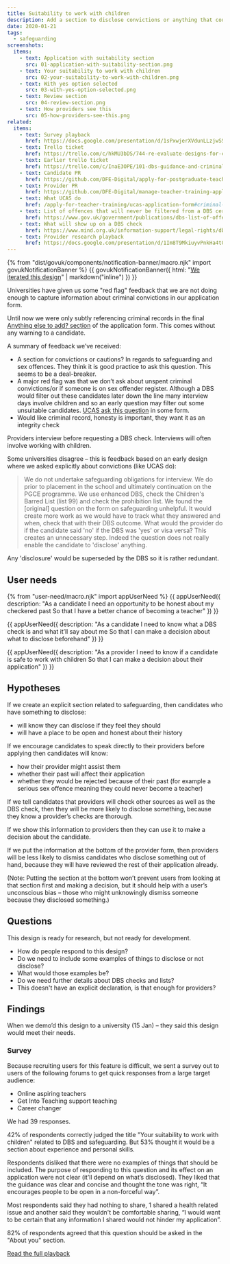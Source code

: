 ```yaml
---
title: Suitability to work with children
description: Add a section to disclose convictions or anything that could affect suitability to work with children.
date: 2020-01-21
tags:
  - safeguarding
screenshots:
  items:
    - text: Application with suitability section
      src: 01-application-with-suitability-section.png
    - text: Your suitability to work with children
      src: 02-your-suitability-to-work-with-children.png
    - text: With yes option selected
      src: 03-with-yes-option-selected.png
    - text: Review section
      src: 04-review-section.png
    - text: How providers see this
      src: 05-how-providers-see-this.png
related:
  items:
    - text: Survey playback
      href: https://docs.google.com/presentation/d/1sPxwjerXVdunLLzjwSSTOZyT9j9s_xfF_hRf9W412c0/edit#slide=id.p
    - text: Trello ticket
      href: https://trello.com/c/hkMU3bDS/744-re-evaluate-designs-for-criminal-conviction-declarations-feedback-from-providers
    - text: Earlier trello ticket
      href: https://trello.com/c/InaE3OPE/101-dbs-guidance-and-criminal-records-checks
    - text: Candidate PR
      href: https://github.com/DFE-Digital/apply-for-postgraduate-teacher-training-prototype/pull/323
    - text: Provider PR
      href: https://github.com/DFE-Digital/manage-teacher-training-applications-prototype/pull/28
    - text: What UCAS do
      href: /apply-for-teacher-training/ucas-application-form#criminal-declaration-in-course-choice
    - text: List of offences that will never be filtered from a DBS certificate
      href: https://www.gov.uk/government/publications/dbs-list-of-offences-that-will-never-be-filtered-from-a-criminal-record-check
    - text: What will show up on a DBS check
      href: https://www.mind.org.uk/information-support/legal-rights/dbs-checks-and-your-mental-health/what-will-show-up-on-a-dbs-check
    - text: Provider research playback
      href: https://docs.google.com/presentation/d/1Im8T9MkiuyvPnkHa4tOeZU9M-Sl_E10Zkv2mrn6lEJY/edit#slide=id.p
---
```


{% from "dist/govuk/components/notification-banner/macro.njk" import govukNotificationBanner %}
{{ govukNotificationBanner({
  html: "[We iterated this design](/apply-for-teacher-training/declaring-safeguarding-concerns)" | markdown("inline")
}) }}

Universities have given us some "red flag" feedback that we are not doing enough to capture information about criminal convictions in our application form.

Until now we were only subtly referencing criminal records in the final [Anything else to add? section](/apply-for-teacher-training/apply-launch#88-submit-application) of the application form. This comes without any warning to a candidate.

A summary of feedback we’ve received:

* A section for convictions or cautions? In regards to safeguarding and sex offences. They think it is good practice to ask this question. This seems to be a deal-breaker.
* A major red flag was that we don’t ask about unspent criminal convictions/or if someone is on sex offender register. Although a DBS would filter out these candidates later down the line many interview days involve children and so an early question may filter out some unsuitable candidates. [UCAS ask this question](/apply-for-teacher-training/ucas-application-form#criminal-declaration-in-course-choice) in some form.
* Would like criminal record, honesty is important, they want it as an integrity check

Providers interview before requesting a DBS check. Interviews will often involve working with children.

Some universities disagree – this is feedback based on an early design where we asked explicitly about convictions (like UCAS do):

> We do not undertake safeguarding obligations for interview. We do prior to placement in the school and ultimately continuation on the PGCE programme. We use enhanced DBS, check the Children's Barred List (list 99) and check the prohibition list. We found the [original] question on the form on safeguarding unhelpful. It would create more work as we would have to track what they answered and when, check that with their DBS outcome. What would the provider do if the candidate said 'no' if the DBS was 'yes' or visa versa? This creates an unnecessary step. Indeed the question does not really enable the candidate to 'disclose' anything.

Any 'disclosure' would be superseded by the DBS so it is rather redundant.

## User needs

{% from "user-need/macro.njk" import appUserNeed %}
{{ appUserNeed({
  description: "As a candidate
I need an opportunity to be honest about my checkered past
So that I have a better chance of becoming a teacher"
}) }}

{{ appUserNeed({
  description: "As a candidate
I need to know what a DBS check is and what it’ll say about me
So that I can make a decision about what to disclose beforehand"
}) }}

{{ appUserNeed({
  description: "As a provider
I need to know if a candidate is safe to work with children
So that I can make a decision about their application"
}) }}

## Hypotheses

If we create an explicit section related to safeguarding, then candidates who have something to disclose:

* will know they can disclose if they feel they should
* will have a place to be open and honest about their history

If we encourage candidates to speak directly to their providers before applying then candidates will know:

* how their provider might assist them
* whether their past will affect their application
* whether they would be rejected because of their past (for example a serious sex offence meaning they could never become a teacher)

If we tell candidates that providers will check other sources as well as the DBS check, then they will be more likely to disclose something, because they know a provider’s checks are thorough.

If we show this information to providers then they can use it to make a decision about the candidate.

If we put the information at the bottom of the provider form, then providers will be less likely to dismiss candidates who disclose something out of hand, because they will have reviewed the rest of their application already.

(Note: Putting the section at the bottom won’t prevent users from looking at that section first and making a decision, but it should help with a user’s unconscious bias – those who might unknowingly dismiss someone because they disclosed something.)

## Questions

This design is ready for research, but not ready for development.

* How do people respond to this design?
* Do we need to include some examples of things to disclose or not disclose?
* What would those examples be?
* Do we need further details about DBS checks and lists?
* This doesn't have an explicit declaration, is that enough for providers?

## Findings

When we demo’d this design to a university (15 Jan) – they said this design would meet their needs.

### Survey

Because recruiting users for this feature is difficult, we sent a survey out to users of the following forums to get quick responses from a large target audience:

* Online aspiring teachers
* Get Into Teaching support teaching
* Career changer

We had 39 responses.

42% of respondents correctly judged the title "Your suitability to work with children" related to DBS and safeguarding. But 53% thought it would be a section about experience and personal skills.

Respondents disliked that there were no examples of things that should be included. The purpose of responding to this question and its effect on an application were not clear (it’ll depend on what’s disclosed). They liked that the guidance was clear and concise and thought the tone was right, “It encourages people to be open in a non-forceful way”.

Most respondents said they had nothing to share, 1 shared a health related issue and another said they wouldn't be comfortable sharing, “I would want to be certain that any information I shared would not hinder my application”.

82% of respondents agreed that this question should be asked in the "About you" section.

[Read the full playback](https://docs.google.com/presentation/d/1sPxwjerXVdunLLzjwSSTOZyT9j9s_xfF_hRf9W412c0/edit#slide=id.p)
